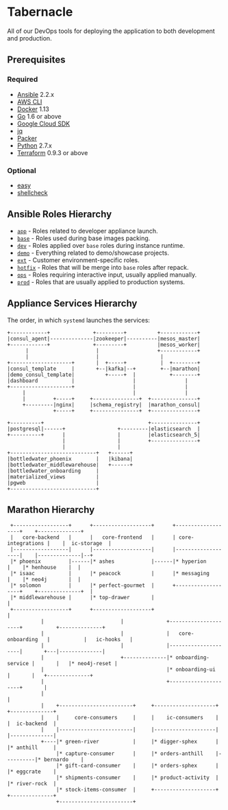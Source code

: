 # Tabernacle

All of our DevOps tools for deploying the application to both development and production.

## Prerequisites

### Required

- [Ansible](https://ansible.com) 2.2.x
- [AWS CLI](https://aws.amazon.com/cli)
- [Docker](https://docker.com) 1.13
- [Go](https://golang.org) 1.6 or above
- [Google Cloud SDK](https://cloud.google.com/sdk/gcloud)
- [jq](https://stedolan.github.io/jq/)
- [Packer](https://packer.io)
- [Python](https://www.python.org) 2.7.x
- [Terraform](https://terraform.io) 0.9.3 or above

### Optional

- [easy](https://github.com/kpashka/easy)
- [shellcheck](https://www.shellcheck.net)

## Ansible Roles Hierarchy

* [`app`](ansible/roles/app) - Roles related to developer appliance launch.
* [`base`](ansible/roles/base) - Roles used during base images packing.
* [`dev`](ansible/roles/dev) - Roles applied over `base` roles during instance runtime.
* [`demo`](ansible/roles/demo) - Everything related to demo/showcase projects.
* [`ext`](ansible/roles/ext) - Customer environment-specific roles.
* [`hotfix`](ansible/roles/hotfix) - Roles that will be merge into `base` roles after repack.
* [`ops`](ansible/roles/ops) - Roles requiring interactive input, usually applied manually.
* [`prod`](ansible/roles/prod) - Roles that are usually applied to production systems.

## Appliance Services Hierarchy

The order, in which `systemd` launches the services:

```
+------------+              +---------+          +------------+
|consul_agent|--------------|zookeeper|----------|mesos_master|
+------------+              +---------+          |mesos_worker|
      |                      |                   +------------+
      |                      |                    |            
+--------------------+       |  +-----+           |  +--------+
|consul_template     |       +--|kafka|--+        +--|marathon|
|demo_consul_template|          +-----+  |           +--------+
|dashboard           |                   |                |    
+--------------------+                   |                |    
     |                                   |                |    
     |         +-----+     +---------------+  +---------------+
     +---------|nginx|     |schema_registry|  |marathon_consul|
               +-----+     +---------------+  +---------------+
                                                               
+----------+                                  +---------------+
|postgresql|------+                 +---------|elasticsearch  |
+----------+      |                 |         |elasticsearch_5|
                  |                 |         +---------------+
                  |                 |                          
+----------------------------+   +------+                      
|bottledwater_phoenix        |   |kibana|                      
|bottledwater_middlewarehouse|   +------+                      
|bottledwater_onboarding     |                                 
|materialized_views          |                                 
|pgweb                       |                                 
+----------------------------+                                                                 
```

## Marathon Hierarchy

```                                                                                                 
 +------------------+      +-------------------+      +-------------------+    +--------------+       
 |   core-backend   |      |   core-frontend   |      | core-integrations |    |  ic-storage  |       
 |------------------|      |-------------------|      |-------------------|    |--------------|--+    
 |* phoenix         |------|* ashes            |------|* hyperion         |    |* henhouse    |  |    
 |* isaac           |      |* peacock          |      |* messaging        |    |* neo4j       |  |    
 |* solomon         |      |* perfect-gourmet  |      +-------------------+    +--------------+  |    
 |* middlewarehouse |      |* top-drawer       |                                                 |    
 +------------------+      +-------------------+                                                 |    
           |                         |              +---------------------+           +--------------+
           |                         |              |   core-onboarding   |           |   ic-hooks   |
           |                         |              |---------------------|       +---|--------------|
           |                         +--------------|* onboarding-service |       |   |* neo4j-reset |
           |                                        |* onboarding-ui      |       |   +--------------+
           |                                        +---------------------+       |                   
           |                                                                      |                   
           |    +------------------------+     +--------------------+          +--------------+       
           |    |     core-consumers     |     |    ic-consumers    |          |  ic-backend  |       
           |    |------------------------|     |--------------------|          |--------------|       
           +----|* green-river           |     |* digger-sphex      |          |* anthill     |       
                |* capture-consumer      |     |* orders-anthill    |----------|* bernardo    |       
                |* gift-card-consumer    |     |* orders-sphex      |          |* eggcrate    |       
                |* shipments-consumer    |     |* product-activity  |          |* river-rock  |       
                |* stock-items-consumer  |     +--------------------+          +--------------+       
                +------------------------+                                                            
```
